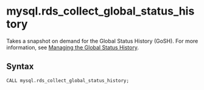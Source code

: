 # mysql\.rds\_collect\_global\_status\_history<a name="mysql_rds_collect_global_status_history"></a>

Takes a snapshot on demand for the Global Status History \(GoSH\)\. For more information, see [Managing the Global Status History](Appendix.MySQL.CommonDBATasks.md#Appendix.MySQL.CommonDBATasks.GoSH)\.

## Syntax<a name="rds_collect_global_status_history-syntax"></a>

```
CALL mysql.rds_collect_global_status_history;
```